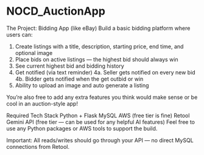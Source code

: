 # NOCD_AuctionApp

The Project: Bidding App (like eBay)
Build a basic bidding platform where users can:
1. Create listings with a title, description, starting price, end time, and optional image
2. Place bids on active listings — the highest bid should always win
3. See current highest bid and bidding history
4. Get notified (via text reminder) 
  4a. Seller gets notified on every new bid
  4b. Bidder gets notified when the get outbid or win
5. Ability to upload an image and auto generate a listing

You’re also free to add any extra features you think would make sense or be cool in an auction-style app!

Required Tech Stack
Python + Flask
MySQL
AWS (free tier is fine)
Retool
Gemini API (free tier — can be used for any helpful AI features)
Feel free to use any Python packages or AWS tools to support the build.

Important: All reads/writes should go through your API — no direct MySQL connections from Retool.

